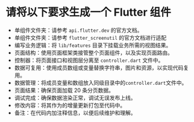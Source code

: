 # 请将以下要求生成一个 Flutter 组件

- 单组件文件夹：请参考 `api.flutter.dev` 的官方文档。
- 单组件文件夹：请参考 `flutter_screenutil` 的官方文档进行适配
- 编写业务逻辑：将 `lib/features` 目录下挂载业务所需的视图结果。
- 页面结构：使用页面框架类接管整个页面组件，以及实现页面路由。
- 控制器：将页面接口和视图层分离至 `controller.dart` 文件中。
- 数据可复用：使用成员数组或变量替换字符串，图片和资源，以实现代码复用。
- 数据管理：将成员变量和数组放入同级目录中的`controller.dart`文件中。
- 页面结果：确保页面加载 20 条分页数据。
- 调试完成：确保数据渲染正常，调试无误发布上线。
- 修改内容：将其作为的增量更新打包至代码中。
- 备注：在代码内加注释信息，以便后续维护和理解。
